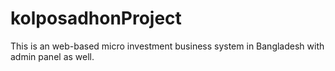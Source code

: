 # kolposadhonProject
This is an web-based micro investment business system in Bangladesh with admin panel as well.
